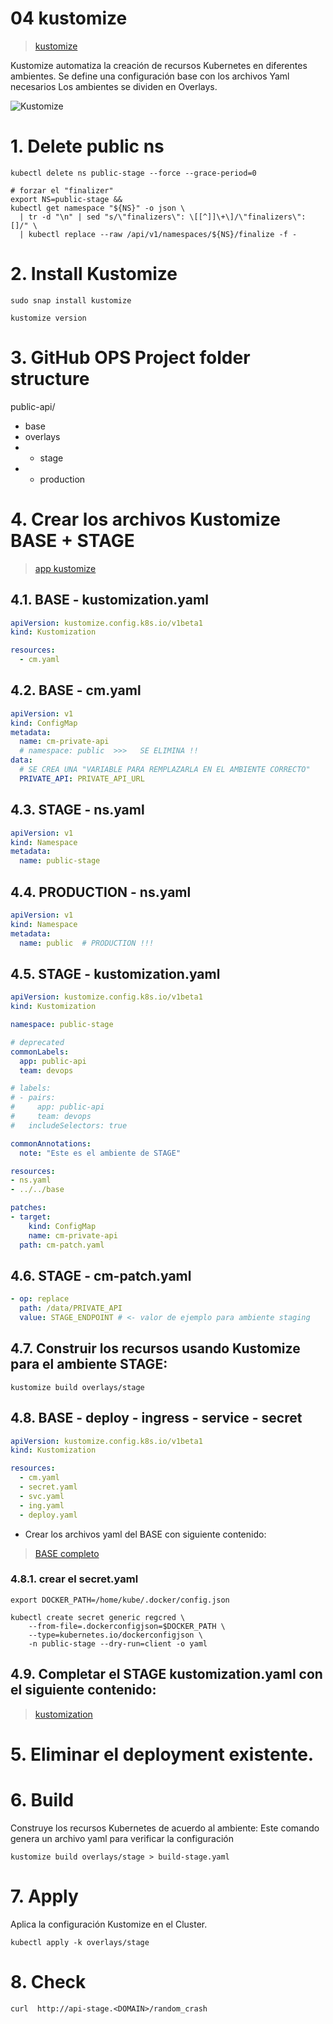 # 04 kustomize <!-- omit in toc -->
> [kustomize](https://kustomize.io/)

Kustomize automatiza la creación de recursos Kubernetes en diferentes ambientes.
Se define una configuración base con los archivos Yaml necesarios
Los ambientes se dividen en Overlays.

![Kustomize](./assets/img/kustomize.jpeg)

# 1. Delete public ns
```vim
kubectl delete ns public-stage --force --grace-period=0

# forzar el "finalizer"
export NS=public-stage &&
kubectl get namespace "${NS}" -o json \
  | tr -d "\n" | sed "s/\"finalizers\": \[[^]]\+\]/\"finalizers\": []/" \
  | kubectl replace --raw /api/v1/namespaces/${NS}/finalize -f -
```

# 2. Install Kustomize
```vim
sudo snap install kustomize

kustomize version
```
# 3. GitHub OPS Project folder structure
public-api/
- base
- overlays
- - stage
- - production

# 4. Crear los archivos Kustomize BASE + STAGE
> [app kustomize](./assets/kustomize/)

## 4.1. BASE - kustomization.yaml
```yaml
apiVersion: kustomize.config.k8s.io/v1beta1
kind: Kustomization

resources:
  - cm.yaml
```
## 4.2. BASE - cm.yaml
```yaml
apiVersion: v1
kind: ConfigMap
metadata:
  name: cm-private-api
  # namespace: public  >>>   SE ELIMINA !!
data:
  # SE CREA UNA "VARIABLE PARA REMPLAZARLA EN EL AMBIENTE CORRECTO"
  PRIVATE_API: PRIVATE_API_URL
```
## 4.3. STAGE - ns.yaml
```yaml
apiVersion: v1
kind: Namespace
metadata:
  name: public-stage
```
## 4.4. PRODUCTION - ns.yaml
```yaml
apiVersion: v1
kind: Namespace
metadata:
  name: public  # PRODUCTION !!!
```
## 4.5. STAGE - kustomization.yaml
```yaml
apiVersion: kustomize.config.k8s.io/v1beta1
kind: Kustomization

namespace: public-stage

# deprecated
commonLabels:
  app: public-api
  team: devops

# labels:
# - pairs:
#     app: public-api
#     team: devops
#   includeSelectors: true

commonAnnotations:
  note: "Este es el ambiente de STAGE"

resources:
- ns.yaml
- ../../base

patches:
- target:
    kind: ConfigMap
    name: cm-private-api
  path: cm-patch.yaml
```
## 4.6. STAGE - cm-patch.yaml
```yaml
- op: replace
  path: /data/PRIVATE_API
  value: STAGE_ENDPOINT # <- valor de ejemplo para ambiente staging
```
## 4.7. Construir los recursos usando Kustomize para el ambiente STAGE:
```
kustomize build overlays/stage
```

## 4.8. BASE - deploy - ingress - service - secret
```yaml
apiVersion: kustomize.config.k8s.io/v1beta1
kind: Kustomization

resources:
  - cm.yaml
  - secret.yaml
  - svc.yaml
  - ing.yaml
  - deploy.yaml
```
- Crear los archivos yaml del BASE con siguiente contenido:
> [BASE completo](./assets/kustomize/public-api/base/)

### 4.8.1. crear el secret.yaml
```
export DOCKER_PATH=/home/kube/.docker/config.json

kubectl create secret generic regcred \
    --from-file=.dockerconfigjson=$DOCKER_PATH \
    --type=kubernetes.io/dockerconfigjson \
    -n public-stage --dry-run=client -o yaml
```

## 4.9. Completar el STAGE kustomization.yaml con el siguiente contenido:
> [kustomization](./assets/kustomize/public-api/overlays/stage/kustomization.yaml)

# 5. Eliminar el deployment existente.

# 6. Build
Construye los recursos Kubernetes de acuerdo al ambiente:
Este comando genera un archivo yaml para verificar la configuración
```vim
kustomize build overlays/stage > build-stage.yaml
```
# 7. Apply
Aplica la configuración Kustomize en el Cluster.
```vim
kubectl apply -k overlays/stage
```

# 8. Check
```vim
curl  http://api-stage.<DOMAIN>/random_crash
```



